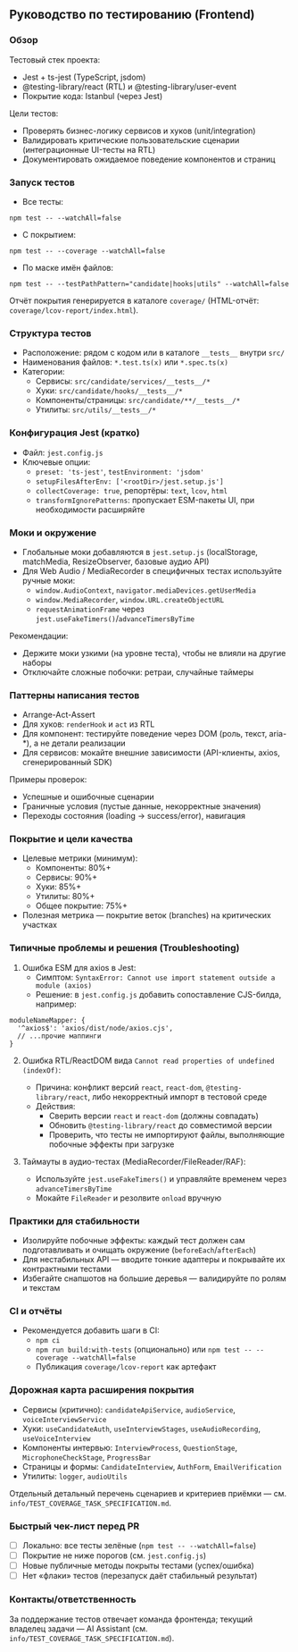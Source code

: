 ## Руководство по тестированию (Frontend)

### Обзор
Тестовый стек проекта:
- Jest + ts-jest (TypeScript, jsdom)
- @testing-library/react (RTL) и @testing-library/user-event
- Покрытие кода: Istanbul (через Jest)

Цели тестов:
- Проверять бизнес-логику сервисов и хуков (unit/integration)
- Валидировать критические пользовательские сценарии (интеграционные UI-тесты на RTL)
- Документировать ожидаемое поведение компонентов и страниц

### Запуск тестов
- Все тесты:
```
npm test -- --watchAll=false
```
- С покрытием:
```
npm test -- --coverage --watchAll=false
```
- По маске имён файлов:
```
npm test -- --testPathPattern="candidate|hooks|utils" --watchAll=false
```

Отчёт покрытия генерируется в каталоге `coverage/` (HTML-отчёт: `coverage/lcov-report/index.html`).

### Структура тестов
- Расположение: рядом с кодом или в каталоге `__tests__` внутри `src/`
- Наименования файлов: `*.test.ts(x)` или `*.spec.ts(x)`
- Категории:
  - Сервисы: `src/candidate/services/__tests__/*`
  - Хуки: `src/candidate/hooks/__tests__/*`
  - Компоненты/страницы: `src/candidate/**/__tests__/*`
  - Утилиты: `src/utils/__tests__/*`

### Конфигурация Jest (кратко)
- Файл: `jest.config.js`
- Ключевые опции:
  - `preset: 'ts-jest'`, `testEnvironment: 'jsdom'`
  - `setupFilesAfterEnv: ['<rootDir>/jest.setup.js']`
  - `collectCoverage: true`, репортёры: `text`, `lcov`, `html`
  - `transformIgnorePatterns`: пропускает ESM-пакеты UI, при необходимости расширяйте

### Моки и окружение
- Глобальные моки добавляются в `jest.setup.js` (localStorage, matchMedia, ResizeObserver, базовые аудио API)
- Для Web Audio / MediaRecorder в специфичных тестах используйте ручные моки:
  - `window.AudioContext`, `navigator.mediaDevices.getUserMedia`
  - `window.MediaRecorder`, `window.URL.createObjectURL`
  - `requestAnimationFrame` через `jest.useFakeTimers()`/`advanceTimersByTime`

Рекомендации:
- Держите моки узкими (на уровне теста), чтобы не влияли на другие наборы
- Отключайте сложные побочки: ретраи, случайные таймеры

### Паттерны написания тестов
- Arrange-Act-Assert
- Для хуков: `renderHook` и `act` из RTL
- Для компонент: тестируйте поведение через DOM (роль, текст, aria-*), а не детали реализации
- Для сервисов: мокайте внешние зависимости (API-клиенты, axios, сгенерированный SDK)

Примеры проверок:
- Успешные и ошибочные сценарии
- Граничные условия (пустые данные, некорректные значения)
- Переходы состояния (loading -> success/error), навигация

### Покрытие и цели качества
- Целевые метрики (минимум):
  - Компоненты: 80%+
  - Сервисы: 90%+
  - Хуки: 85%+
  - Утилиты: 80%+
  - Общее покрытие: 75%+
- Полезная метрика — покрытие веток (branches) на критических участках

### Типичные проблемы и решения (Troubleshooting)
1) Ошибка ESM для axios в Jest:
   - Симптом: `SyntaxError: Cannot use import statement outside a module (axios)`
   - Решение: в `jest.config.js` добавить сопоставление CJS-билда, например:
```
moduleNameMapper: {
  '^axios$': 'axios/dist/node/axios.cjs',
  // ...прочие маппинги
}
```

2) Ошибка RTL/ReactDOM вида `Cannot read properties of undefined (indexOf)`:
   - Причина: конфликт версий `react`, `react-dom`, `@testing-library/react`, либо некорректный импорт в тестовой среде
   - Действия:
     - Сверить версии `react` и `react-dom` (должны совпадать)
     - Обновить `@testing-library/react` до совместимой версии
     - Проверить, что тесты не импортируют файлы, выполняющие побочные эффекты при загрузке

3) Таймауты в аудио-тестах (MediaRecorder/FileReader/RAF):
   - Используйте `jest.useFakeTimers()` и управляйте временем через `advanceTimersByTime`
   - Мокайте `FileReader` и резолвите `onload` вручную

### Практики для стабильности
- Изолируйте побочные эффекты: каждый тест должен сам подготавливать и очищать окружение (`beforeEach`/`afterEach`)
- Для нестабильных API — вводите тонкие адаптеры и покрывайте их контрактными тестами
- Избегайте снапшотов на большие деревья — валидируйте по ролям и текстам

### CI и отчёты
- Рекомендуется добавить шаги в CI:
  - `npm ci`
  - `npm run build:with-tests` (опционально) или `npm test -- --coverage --watchAll=false`
  - Публикация `coverage/lcov-report` как артефакт

### Дорожная карта расширения покрытия
- Сервисы (критично): `candidateApiService`, `audioService`, `voiceInterviewService`
- Хуки: `useCandidateAuth`, `useInterviewStages`, `useAudioRecording`, `useVoiceInterview`
- Компоненты интервью: `InterviewProcess`, `QuestionStage`, `MicrophoneCheckStage`, `ProgressBar`
- Страницы и формы: `CandidateInterview`, `AuthForm`, `EmailVerification`
- Утилиты: `logger`, `audioUtils`

Отдельный детальный перечень сценариев и критериев приёмки — см. `info/TEST_COVERAGE_TASK_SPECIFICATION.md`.

### Быстрый чек-лист перед PR
- [ ] Локально: все тесты зелёные (`npm test -- --watchAll=false`)
- [ ] Покрытие не ниже порогов (см. `jest.config.js`)
- [ ] Новые публичные методы покрыты тестами (успех/ошибка)
- [ ] Нет «флаки» тестов (перезапуск даёт стабильный результат)

### Контакты/ответственность
За поддержание тестов отвечает команда фронтенда; текущий владелец задачи — AI Assistant (см. `info/TEST_COVERAGE_TASK_SPECIFICATION.md`).


